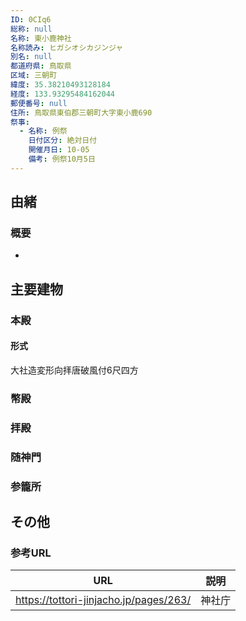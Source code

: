```yaml
---
ID: 0CIq6
総称: null
名称: 東小鹿神社
名称読み: ヒガシオシカジンジャ
別名: null
都道府県: 鳥取県
区域: 三朝町
緯度: 35.38210493128184
経度: 133.93295484162044
郵便番号: null
住所: 鳥取県東伯郡三朝町大字東小鹿690
祭事:
  - 名称: 例祭
    日付区分: 絶対日付
    開催月日: 10-05
    備考: 例祭10月5日
---
```


## 由緒

### 概要

-

## 主要建物

### 本殿

#### 形式

大社造変形向拝唐破風付6尺四方

### 幣殿

### 拝殿

### 随神門

### 参籠所

## その他

### 参考URL

| URL                                    | 説明   |
| -------------------------------------- | ------ |
| https://tottori-jinjacho.jp/pages/263/ | 神社庁 |

